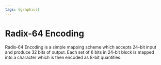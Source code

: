 ```yaml
---
tags: [graphics]
---
```


# Radix-64 Encoding

Radix-64 Encoding is a simple mapping scheme which accepts 24-bit input and
produce 32 bits of output. Each set of 6 bits in 24-bit block is mapped into a
character which is then encoded as 8-bit quantities.
